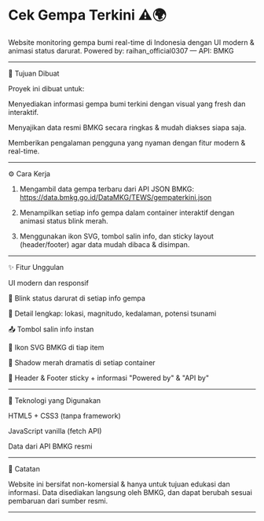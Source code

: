 # Cek Gempa Terkini ⚠️🌍

Website monitoring gempa bumi real-time di Indonesia dengan UI modern & animasi status darurat.
Powered by: raihan_official0307 — API: BMKG


---

🎯 Tujuan Dibuat

Proyek ini dibuat untuk:

Menyediakan informasi gempa bumi terkini dengan visual yang fresh dan interaktif.

Menyajikan data resmi BMKG secara ringkas & mudah diakses siapa saja.

Memberikan pengalaman pengguna yang nyaman dengan fitur modern & real-time.



---

⚙️ Cara Kerja

1. Mengambil data gempa terbaru dari API JSON BMKG:
https://data.bmkg.go.id/DataMKG/TEWS/gempaterkini.json


2. Menampilkan setiap info gempa dalam container interaktif dengan animasi status blink merah.


3. Menggunakan ikon SVG, tombol salin info, dan sticky layout (header/footer) agar data mudah dibaca & disimpan.




---

✨ Fitur Unggulan

UI modern dan responsif

🔴 Blink status darurat di setiap info gempa

📍 Detail lengkap: lokasi, magnitudo, kedalaman, potensi tsunami

📤 Tombol salin info instan

📎 Ikon SVG BMKG di tiap item

🔲 Shadow merah dramatis di setiap container

📌 Header & Footer sticky + informasi "Powered by" & "API by"



---

🚀 Teknologi yang Digunakan

HTML5 + CSS3 (tanpa framework)

JavaScript vanilla (fetch API)

Data dari API BMKG resmi



---

📌 Catatan

Website ini bersifat non-komersial & hanya untuk tujuan edukasi dan informasi.
Data disediakan langsung oleh BMKG, dan dapat berubah sesuai pembaruan dari sumber resmi.


---
